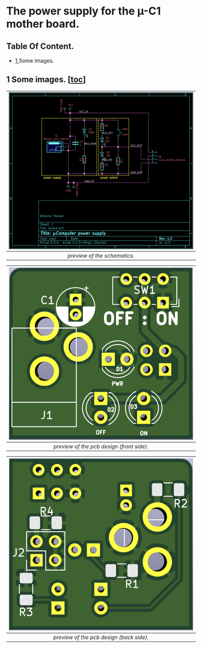 # The power supply for the µ-C1 mother board.


## Table Of Content.
- [1  ](https://github.com/AntoineStevan/uComputer-power-supply/tree/main/#1-some-images-toc) Some images.

## 1 Some images. [[toc](https://github.com/AntoineStevan/uComputer-power-supply/tree/main/#table-of-content)]
|![sch.png](https://github.com/AntoineStevan/uComputer-power-supply/blob/main/res/sch.png)|
|:--:|
| *preview of the schematics.* |

|![pcb_f.png](https://github.com/AntoineStevan/uComputer-power-supply/blob/main/res/pcb_f.png)|
|:--:|
| *preview of the pcb design (front side).* |

|![pcb_b.png](https://github.com/AntoineStevan/uComputer-power-supply/blob/main/res/pcb_b.png)|
|:--:|
| *preview of the pcb design (back side).* |
